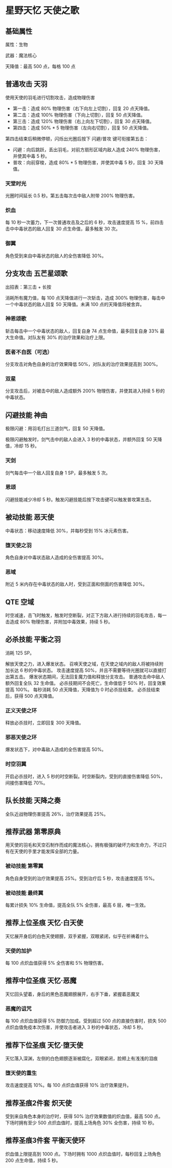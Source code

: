 # 星野天忆 天使之歌

## 基础属性

属性：生物

武器：魔法核心

天降值：最高 500 点，每格 100 点

## 普通攻击 天羽

使用天使的羽毛进行切割攻击，造成物理伤害

* 第一击：造成 80% 物理伤害（右下向左上切割），回复 20 点天降值。
* 第二击：造成 100% 物理伤害（下向上切割），回复 50 点天降值。
* 第三击：造成 120% 物理伤害（右上向左下切割），回复 30 点天降值。
* 第四击：造成 50% * 5 物理伤害（左向右切割），回复 50 点天降值。

第四击结束后稍微停顿，闪烁出光圈后按下 闪避/普攻 键可衔接第五击：

* 闪避：向后跳跃，丢出羽毛，对前方扇形区域内敌人造成 240% 物理伤害，并使其中毒 5 秒。
* 普攻：向前穿梭，造成 80% * 5 物理伤害，并使其中毒 5 秒，回复 30 天降值。

### 天堂时光

光圈时间延长 0.5 秒。第五击每次击中敌人附带 200% 物理伤害。

### 炽血

每 10 秒一次蓄力，下一次普通攻击及之后的 6 秒，攻击速度提高 15 %，前四击击中中毒状态的敌人回复 30 点生命值，最多触发 30 次。

### 御翼

角色受到来自中毒状态的敌人的全伤害降低 30%。

## 分支攻击 五芒星颂歌

出招表：第三击 + 长按

消耗所有魔力值，每 100 点天降值进行一次斩击，造成 300% 物理伤害，每击中一个中毒状态的敌人回复 50 天降值。未满 100 点的天降值将被舍弃。

### 神恩颂歌

斩击每击中一个中毒状态的敌人，回复自身 74 点生命值，最多回复自身 33% 最大生命值。对队友有 30% 的治疗效果和治疗上限。

### 医者不自医（可选）

分支攻击对角色自身的治疗效果降低 50%，对队友的治疗效果提高到 300%。

### 双星

分支攻击后，对被击中的敌人造成额外 200% 物理伤害，并使其进入持续 5 秒的中毒状态。

## 闪避技能 神曲

极限闪避：用羽毛打出三道剑气，回复 50 天降值。

极限闪避触发时，剑气击中的敌人会进入 3 秒的中毒状态，并额外回复 50 天降值，冷却 15 秒。

### 天剑

剑气每击中一个敌人回复自身 1 SP，最多触发 5 次。

### 恩颂

闪避技能减少冷却 5 秒。触发闪避技能后按下攻击键可以触发普攻第五击。

## 被动技能 恶天使

中毒状态：移动速度降低 30%，并每秒受到 15% 冰元素伤害。

### 堕天使之羽

角色自身对中毒状态敌人造成的全伤害提高 30%。

### 恶域

附近 5 米内存在中毒状态的敌人时，受到正面和侧面的伤害降低 30%。

## QTE 空域

时空减速，击飞时触发，触发时空断裂，对正下方敌人进行持续的羽毛攻击，每一击造成 80% 物理伤害，并附加中毒效果，持续 5 秒。

## 必杀技能 平衡之羽

消耗 125 SP。

解放天使之力，进入爆发状态。
召唤天使之域，在天使之域内的敌人将被持续附加长达 6 秒的中毒状态。
攻击速度提高 50%，并且不需要等待光圈就可以直接打出第五击。
爆发状态期间，无法回复魔力值和释放分支攻击。
普通攻击命中敌人额外回复全队 32 生命值。
必杀技期间不会死亡，生命值低于 50% 时，回复效果提高 100%。
每秒消耗 50 点天降值，天降值为 0 时必杀技结束。
必杀技结束后，获得 500 点天降值。

### 正义天使之环

释放必杀技时，立即回复 300 天降值。

### 邪恶天使之环

爆发状态下，对中毒敌人造成的全伤害提高 50%。

### 时空羽翼

开启必杀技时，进入 5 秒的时空断裂。时空断裂内，受到的直接伤害降低 50%，间接伤害降低 70%。

## 队长技能 天降之奏

全队近战物理伤害提高 26%，治疗效果提高 25%。

## 推荐武器 第零原典

用天使的羽毛和天空石制作而成的魔法核心，拥有极强的破坏力和生命力，不过只有在天使的手里才能发挥全部的力量。

### 被动技能 第零翼

角色自身受到的治疗效果提高 25%。受到治疗后 5 秒，攻击速度提高 15%。

### 被动技能 最终翼

每累计损失 10% 生命值，提高全队 5% 全伤害，最高 6 层，唯一生效。

## 推荐上位圣痕 天忆·白天使

天忆展开身后的白色天使翅膀，双手紧握，双眼紧闭，似乎在祈祷着什么

### 天使的加护

每 100 点炽血值获得 5% 全伤害和 5% 物理伤害。

## 推荐中位圣痕 天忆·恶魔

天忆回头望着，身后的黑色恶魔翅膀展开，右手下垂，紧握着恶魔叉

### 恶魔的诅咒

每 100 点炽血值获得 5% 防御力加成。受到超过 500 点的直接伤害时，损失 500 点炽血值免疫本次伤害，并使攻击者进入 3 秒的中毒状态，冷却 5 秒。

## 推荐下位圣痕 天忆·堕天使

天忆落入深渊，左侧的白色翅膀逐渐被腐化，双眼紧闭，脸颊上有浅浅的泪痕

### 堕天使的重生

攻击速度提高 10%。每 100 点炽血值获得 10% 治疗效果提升。

## 推荐圣痕2件套 炽天使

受到来自角色本身的治疗时，获得 50% 治疗效果数值的炽血值，最高 500 点。下场时拥有至少 500 点炽血值时，提高上场角色 30% 全伤害，持续 10 秒。

## 推荐圣痕3件套 平衡天使环

炽血值上限提高到 1000 点。下场时拥有 1000 点炽血值时，每秒回复上场角色 200 点生命值，持续 5 秒。
